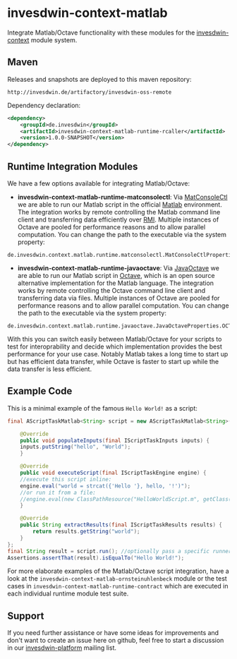 # invesdwin-context-matlab
Integrate Matlab/Octave functionality with these modules for the [invesdwin-context](https://github.com/subes/invesdwin-context) module system.

## Maven

Releases and snapshots are deployed to this maven repository:
```
http://invesdwin.de/artifactory/invesdwin-oss-remote
```

Dependency declaration:
```xml
<dependency>
	<groupId>de.invesdwin</groupId>
	<artifactId>invesdwin-context-matlab-runtime-rcaller</artifactId>
	<version>1.0.0-SNAPSHOT</version>
</dependency>
```

## Runtime Integration Modules

We have a few options available for integrating Matlab/Octave:
- **invesdwin-context-matlab-runtime-matconsolectl**: Via [MatConsoleCtl](https://github.com/diffplug/matconsolectl) we are able to run our Matlab script in the official [Matlab](https://en.wikipedia.org/wiki/MATLAB) environment. The integration works by remote controlling the Matlab command line client and transferring data efficiently over [RMI](https://en.wikipedia.org/wiki/Java_remote_method_invocation). Multiple instances of Octave are pooled for performance reasons and to allow parallel computation. You can change the path to the executable via the system property:
```properties
de.invesdwin.context.matlab.runtime.matconsolectl.MatConsoleCtlProperties.MATLAB_COMMAND=matlab
```
- **invesdwin-context-matlab-runtime-javaoctave**: Via [JavaOctave](https://github.com/prateek/javaoctave) we are able to run our Matlab script in [Octave](https://www.gnu.org/software/octave/), which is an open source alternative implementation for the Matlab language. The integration works by remote controlling the Octave command line client and transferring data via files. Multiple instances of Octave are pooled for performance reasons and to allow parallel computation. You can change the path to the executable via the system property:
```properties
de.invesdwin.context.matlab.runtime.javaoctave.JavaOctaveProperties.OCTAVE_COMMAND=octave
```

With this you can switch easily between Matlab/Octave for your scripts to test for interoprability and decide which implementation provides the best performance for your use case. Notably Matlab takes a long time to start up but has efficient data transfer, while Octave is faster to start up while the data transfer is less efficient.

## Example Code

This is a minimal example of the famous `Hello World!` as a script:

```java
final AScriptTaskMatlab<String> script = new AScriptTaskMatlab<String>() {

    @Override
    public void populateInputs(final IScriptTaskInputs inputs) {
	inputs.putString("hello", "World");
    }

    @Override
    public void executeScript(final IScriptTaskEngine engine) {
	//execute this script inline:
	engine.eval("world = strcat({'Hello '}, hello, '!')");
	//or run it from a file:
	//engine.eval(new ClassPathResource("HelloWorldScript.m", getClass()));
    }

    @Override
    public String extractResults(final IScriptTaskResults results) {
        return results.getString("world");
    }
};
final String result = script.run(); //optionally pass a specific runner as an argument here
Assertions.assertThat(result).isEqualTo("Hello World!");
```

For more elaborate examples of the Matlab/Octave script integration, have a look at the `invesdwin-context-matlab-ornsteinuhlenbeck` module or the test cases in `invesdwin-context-matlab-runtime-contract` which are executed in each individual runtime module test suite.

## Support

If you need further assistance or have some ideas for improvements and don't want to create an issue here on github, feel free to start a discussion in our [invesdwin-platform](https://groups.google.com/forum/#!forum/invesdwin-platform) mailing list.

